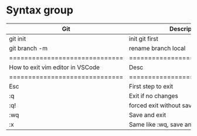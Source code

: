 # Syntax group

| Git                              | Description                    |
| -------------------------------- | ------------------------------ |
| git init                         | init git first                 |
| git branch -m <new-branch-name>  | rename branch local            |
| ==============================   | ============================== |
| How to exit vim editor in VSCode | Desc                           |
| ==============================   | ============================== |
| Esc                              | First step to exit             |
| :q                               | Exit if no changes             |
| :q!                              | forced exit without saving     |
| :wq                              | Save and exit                  |
| :x                               | Same like :wq, save and exit   |
